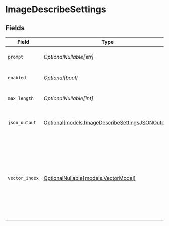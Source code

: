 # ImageDescribeSettings


## Fields

| Field                                                                                                                         | Type                                                                                                                          | Required                                                                                                                      | Description                                                                                                                   |
| ----------------------------------------------------------------------------------------------------------------------------- | ----------------------------------------------------------------------------------------------------------------------------- | ----------------------------------------------------------------------------------------------------------------------------- | ----------------------------------------------------------------------------------------------------------------------------- |
| `prompt`                                                                                                                      | *OptionalNullable[str]*                                                                                                       | :heavy_minus_sign:                                                                                                            | Prompt for image description                                                                                                  |
| `enabled`                                                                                                                     | *Optional[bool]*                                                                                                              | :heavy_minus_sign:                                                                                                            | Enable image description                                                                                                      |
| `max_length`                                                                                                                  | *OptionalNullable[int]*                                                                                                       | :heavy_minus_sign:                                                                                                            | Maximum length of the description                                                                                             |
| `json_output`                                                                                                                 | [Optional[models.ImageDescribeSettingsJSONOutput]](../models/imagedescribesettingsjsonoutput.md)                              | :heavy_minus_sign:                                                                                                            | JSON format for the response                                                                                                  |
| `vector_index`                                                                                                                | [OptionalNullable[models.VectorModel]](../models/vectormodel.md)                                                              | :heavy_minus_sign:                                                                                                            | Name of the vector model to use for embedding the text output. If vector_index is duplicated, the vector will be overwritten. |
